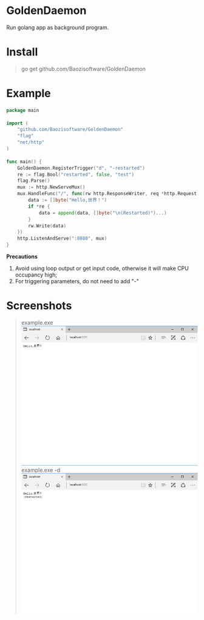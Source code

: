 # GoldenDaemon
Run golang app as background program.

# Install
> go get github.com/Baozisoftware/GoldenDaemon

# Example
```go
package main

import (
	"github.com/Baozisoftware/GoldenDaemon"
	"flag"
	"net/http"
)

func main() {
	GoldenDaemon.RegisterTrigger("d", "-restarted")
	re := flag.Bool("restarted", false, "test")
	flag.Parse()
	mux := http.NewServeMux()
	mux.HandleFunc("/", func(rw http.ResponseWriter, req *http.Request) {
		data := []byte("Hello,世界！")
		if *re {
			data = append(data, []byte("\n(Restarted)")...)
		}
		rw.Write(data)
	})
	http.ListenAndServe(":8080", mux)
}
```
**Precautions**
1. Avoid using loop output or get input code, otherwise it will make CPU occupancy high;
2. For triggering parameters, do not need to add "-"

# Screenshots
> example.exe
![normal](https://github.com/Baozisoftware/GoldenDaemon/blob/master/example/screenshots/normal.png)
> example.exe -d
![restarted](https://github.com/Baozisoftware/GoldenDaemon/blob/master/example/screenshots/restarted.png)